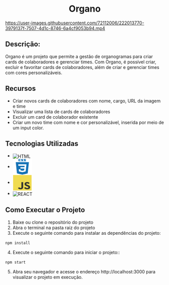 <h1 align="center">
  Organo
</h1>

<p align="center">
  
https://user-images.githubusercontent.com/72112006/222013770-3979137f-7507-4d1c-8746-6a4cf9053b94.mp4
  
</p>

## Descrição:
Organo é um projeto que permite a gestão de organogramas para criar cards de colaboradores e gerenciar times. Com Organo, é possível criar, excluir e favoritar cards de colaboradores, além de criar e gerenciar times com cores personalizáveis.


## Recursos
* Criar novos cards de colaboradores com nome, cargo, URL da imagem e time
* Visualizar uma lista de cards de colaboradores
* Excluir um card de colaborador existente
* Criar um novo time com nome e cor personalizável, inserida por meio de um input color.

## Tecnologias Utilizadas
* <img align="center" alt="HTML" height="50" width="60" src="https://cdn.jsdelivr.net/gh/devicons/devicon/icons/html5/html5-plain-wordmark.svg">
* <img align="center" alt="CSS" height="50" width="60" src="https://github.com/devicons/devicon/blob/master/icons/css3/css3-plain-wordmark.svg">
* <img align="center" alt="JAVASCRIPT" height="50" width="60" src="https://github.com/devicons/devicon/blob/master/icons/javascript/javascript-original.svg">
* <img align="center" alt="REACT" height="50" width="60" src="https://cdn.jsdelivr.net/gh/devicons/devicon/icons/react/react-original-wordmark.svg">

## Como Executar o Projeto
1. Baixe ou clone o repositório do projeto
2. Abra o terminal na pasta raiz do projeto
3. Execute o seguinte comando para instalar as dependências do projeto:
```
npm install
```
4. Execute o seguinte comando para iniciar o projeto::
```
npm start
```
5. Abra seu navegador e acesse o endereço http://localhost:3000 para visualizar o projeto em execução.

